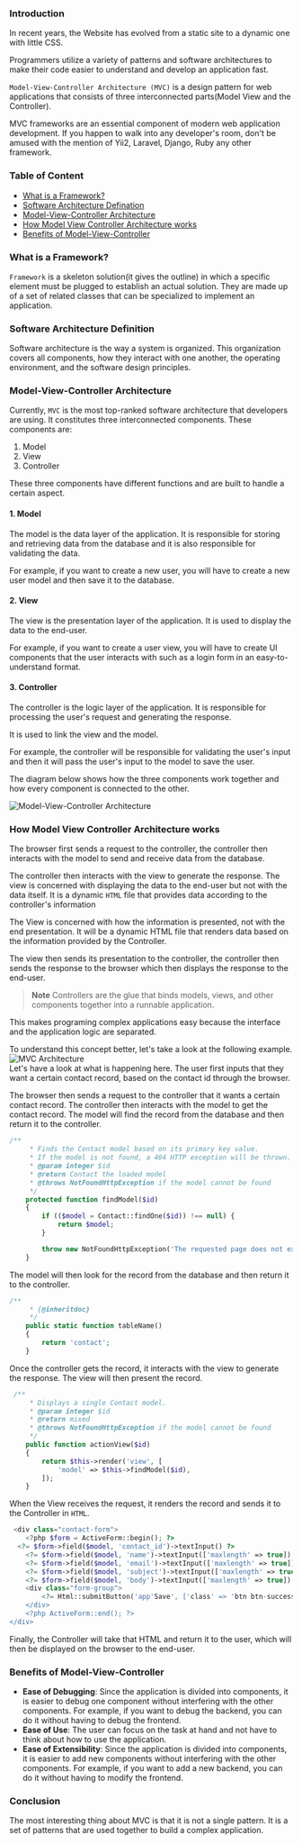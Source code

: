 ### Introduction
In recent years, the Website has evolved from a static site to a dynamic one with little CSS.

Programmers utilize a variety of patterns and software architectures to make their code easier to understand and develop an application fast.

`Model-View-Controller Architecture (MVC)` is a design pattern for web applications that consists of three interconnected parts(Model View and the Controller).  

MVC frameworks are an essential component of modern web application development. If you happen to walk into any developer's room, don't be amused with the mention of Yii2, Laravel, Django, Ruby any other framework.

### Table of Content
- [What is a Framework?](#what-is-a-framework)
- [Software Architecture Defination](#software-architecture-defination)
- [Model-View-Controller Architecture](#model-view-controller-architecture)
- [How Model View Controller Architecture works](#how-model-view-controller-architecture-works)
- [Benefits of Model-View-Controller ](#benefits-of-model-view-controller )

### What is a Framework?
`Framework` is a skeleton solution(it gives the outline) in which a specific element must be plugged to establish an actual solution. They are made up of a set of related classes that can be specialized to implement an application.

### Software Architecture Definition
Software architecture is the way a system is organized.
This organization covers all components, how they interact with one another, the operating environment, and the software design principles. 

### Model-View-Controller Architecture
Currently, `MVC` is the most top-ranked software architecture that developers are using. It constitutes three interconnected components. These components are: 

1. Model
2. View
3. Controller

These three components have different functions and are built to handle a certain aspect.

#### 1. Model
The model is the data layer of the application. It is responsible for storing and retrieving data from the database and it is also responsible for validating the data.

For example, if you want to create a new user, you will have to create a new user model and then save it to the database.
#### 2. View
The view is the presentation layer of the application. It is used to display the data to the end-user.

For example, if you want to create a user view, you will have to create UI components that the user interacts with such as a login form in an easy-to-understand format.
#### 3. Controller
The controller is the logic layer of the application. It is responsible for processing the user's request and generating the response.

It is used to link the view and the model.

For example, the controller will be responsible for validating the user's input and then it will pass the user's input to the model to save the user.

The diagram below shows how the three components work together and how every component is connected to the other.

![Model-View-Controller Architecture](/visual.png)
### How Model View Controller Architecture works
The browser first sends a request to the controller, the controller then interacts with the model to send and receive data from the database. 

The controller then interacts with the view to generate the response. The view is concerned with displaying the data to the end-user but not with the data itself. It is a dynamic `HTML` file that provides data according to the controller's information

The View is concerned with how the information is presented, not with the end presentation. It will be a dynamic HTML file that renders data based on the information provided by the Controller.

The view then sends its presentation to the controller, the controller then sends the response to the browser which then displays the response to the end-user.


> **Note** Controllers are the glue that binds models, views, and other components together into a runnable application.

This makes programing complex applications easy because the interface and the application logic are separated. 

To understand this concept better, let's take a look at the following example.
![MVC Architecture](/mvc.png)  
Let's have a look at what is happening here. The user first inputs that they want a certain contact record, based on the contact id through the browser.

The browser then sends a request to the controller that it wants a certain contact record. The controller then interacts with the model to get the contact record. The model will find the record from the database and then return it to the controller.

```php
/**
     * Finds the Contact model based on its primary key value.
     * If the model is not found, a 404 HTTP exception will be thrown.
     * @param integer $id
     * @return Contact the loaded model
     * @throws NotFoundHttpException if the model cannot be found
     */
    protected function findModel($id)
    {
        if (($model = Contact::findOne($id)) !== null) {
            return $model;
        }

        throw new NotFoundHttpException('The requested page does not exist.');
    } 
```

The model will then look for the record from the database and then return it to the controller.

```php
/**
     * {@inheritdoc}
     */
    public static function tableName()
    {
        return 'contact';
    }  
```

Once the controller gets the record, it interacts with the view to generate the response. The view will then present the record.
```php
 /**
     * Displays a single Contact model.
     * @param integer $id
     * @return mixed
     * @throws NotFoundHttpException if the model cannot be found
     */
    public function actionView($id)
    {
        return $this->render('view', [
            'model' => $this->findModel($id),
        ]);
    }
```
When the View receives the request, it renders the record and sends it to the Controller in `HTML`.
```php
 <div class="contact-form">
    <?php $form = ActiveForm::begin(); ?>
  <?= $form->field($model, 'contact_id')->textInput() ?> 
    <?= $form->field($model, 'name')->textInput(['maxlength' => true]) ?>
    <?= $form->field($model, 'email')->textInput(['maxlength' => true]) ?>
    <?= $form->field($model, 'subject')->textInput(['maxlength' => true]) ?>
    <?= $form->field($model, 'body')->textInput(['maxlength' => true]) ?>
    <div class="form-group">
        <?= Html::submitButton('app'Save', ['class' => 'btn btn-success']) ?>
    </div>
    <?php ActiveForm::end(); ?>
</div> 
```
Finally, the Controller will take that HTML and return it to the user, which will then be displayed on the browser to the end-user.

### Benefits of Model-View-Controller

- **Ease of Debugging**: Since the application is divided into components, it is easier to debug one component without interfering with the other components. For example, if you want to debug the backend, you can do it without having to debug the frontend.
- **Ease of Use**: The user can focus on the task at hand and not have to think about how to use the application.
- **Ease of Extensibility**: Since the application is divided into components, it is easier to add new components without interfering with the other components. For example, if you want to add a new backend, you can do it without having to modify the frontend.

### Conclusion
The most interesting thing about MVC is that it is not a single pattern. It is a set of patterns that are used together to build a complex application.


<!-- When you want to run a new web development framework, you will find this pattern to be the most important.  -->










